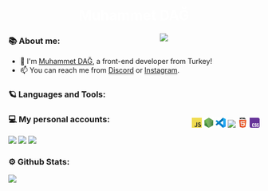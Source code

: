 <h1 align="center" style="color:#fff">
  Muhammet DAĞ
</h1>
<img align='right' src='https://user-images.githubusercontent.com/5713670/87202985-820dcb80-c2b6-11ea-9f56-7ec461c497c3.gif' width='200"'>
<h3>📚 About me:</h3>
<ul>
  <li>🚀 I'm <a href="https://marcellusdev.com">Muhammet DAĞ</a>, a front-end developer from Turkey!</li>
 <!-- <li>🛡️ i am developing discord bots and website</li>
  <li>💻 I’m currently working on a cool project 😎</li> -->
  <li>📫 You can reach me from <a href="https://discord.com/users/853137765508186152" target"blank_">Discord</a> or <a href="https://www.instagram.com/xmuhammetdag_/" target="_blank">Instagram</a>.</li>
</ul>
<h3>🪐 Languages and Tools:</h3>
<p style="float:right">
   <code><img height="20" src="https://raw.githubusercontent.com/github/explore/80688e429a7d4ef2fca1e82350fe8e3517d3494d/topics/javascript/javascript.png"></code>
   <code><img height="20" src="https://raw.githubusercontent.com/github/explore/80688e429a7d4ef2fca1e82350fe8e3517d3494d/topics/nodejs/nodejs.png"></code>
   <code><img height="20" src="https://raw.githubusercontent.com/github/explore/80688e429a7d4ef2fca1e82350fe8e3517d3494d/topics/visual-studio-code/visual-studio-code.png"></code>
   <code><img height="20" src="https://cdn.freebiesupply.com/logos/thumbs/2x/webstorm-icon-logo.png"></code>
   <code><img height="20" src="https://raw.githubusercontent.com/github/explore/80688e429a7d4ef2fca1e82350fe8e3517d3494d/topics/html/html.png"></code>
   <code><img height="20" src="https://raw.githubusercontent.com/github/explore/80688e429a7d4ef2fca1e82350fe8e3517d3494d/topics/css/css.png"></code>
<h3>💻 My personal accounts:</h3>
<p align="left">
   <!-- <a href="https://discord.com/users/853137765508186152" target"blank_"><img src="https://img.shields.io/badge/discord%20-7289DA.svg?&style=for-the-badge&logo=discord&logoColor=white"></a> -->
   <a href="https://www.youtube.com/@Marcellusxd" target"blank_"><img src="https://img.shields.io/badge/youtube%20-ff0000.svg?&style=for-the-badge&logo=youtube&logoColor=white"></a>
   <a href="https://www.instagram.com/xmuhammetdag_" target"blank_"><img src="https://img.shields.io/badge/INSTAGRAM%20-DC3175.svg?&style=for-the-badge&logo=instagram&logoColor=white"></a>
   <a href="https://github.com/muhammetdag" target"blank_"><img src="https://img.shields.io/badge/GitHub%20-191717.svg?&style=for-the-badge&logo=github&logoColor=white"></a>
</p>
<h3>⚙️ Github Stats:</h3>

<p align="left">
<a href="https://github.com/muhammetdag">
  <img height="180em" src="https://github-readme-stats-eight-theta.vercel.app/api?username=Marcellusexe&show_icons=true&theme=react&include_all_commits=true&count_private=true"/>
</a>
</p>
<h1 align="center" style="color:#fff">
  
</h1>
